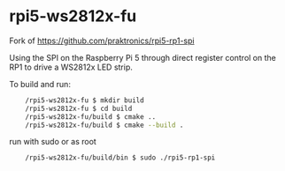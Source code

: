 # rpi5-ws2812x-fu

Fork of https://github.com/praktronics/rpi5-rp1-spi

Using the SPI on the Raspberry Pi 5 through direct register control on the RP1 to drive a WS2812x LED strip.

To build and run:
```bash
    /rpi5-ws2812x-fu $ mkdir build
    /rpi5-ws2812x-fu $ cd build
    /rpi5-ws2812x-fu/build $ cmake ..
    /rpi5-ws2812x-fu/build $ cmake --build .
```
run with sudo or as root
```bash
    /rpi5-ws2812x-fu/build/bin $ sudo ./rpi5-rp1-spi
```